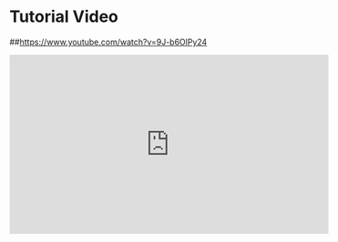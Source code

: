 # Tutorial Video

##https://www.youtube.com/watch?v=9J-b6OlPy24

<iframe width="560" height="315" src="https://www.youtube.com/embed/9J-b6OlPy24" frameborder="0" allowfullscreen></iframe>
